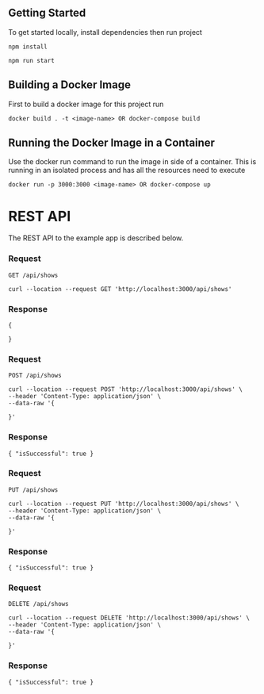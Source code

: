 ## Getting Started

To get started locally, install dependencies then run project

```
npm install

npm run start
```

## Building a Docker Image
First to build a docker image for this project run

```
docker build . -t <image-name> OR docker-compose build
```

## Running the Docker Image in a Container
Use the docker run command to run the image in side of a container. This is running in an isolated process and has all the resources need to execute
```
docker run -p 3000:3000 <image-name> OR docker-compose up
```

# REST API

The REST API to the example app is described below.

### Request

`GET /api/shows`

    curl --location --request GET 'http://localhost:3000/api/shows'

### Response

    {

    }

### Request

`POST /api/shows`

    curl --location --request POST 'http://localhost:3000/api/shows' \
    --header 'Content-Type: application/json' \
    --data-raw '{
    
    }'

### Response
    { "isSuccessful": true }

### Request

`PUT /api/shows`

    curl --location --request PUT 'http://localhost:3000/api/shows' \
    --header 'Content-Type: application/json' \
    --data-raw '{
    
    }'

### Response
    { "isSuccessful": true }

### Request

`DELETE /api/shows`

    curl --location --request DELETE 'http://localhost:3000/api/shows' \
    --header 'Content-Type: application/json' \
    --data-raw '{
    
    }'

### Response
    { "isSuccessful": true }
